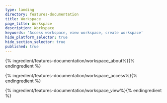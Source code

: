 ```yaml
---
type: landing
directory: features-documentation
title: Workspace
page_title: Workspace
description: Workspace
keywords: 'Access workspace, view workspace, create workspace'
hide_platform_selector: true
hide_section_selector: true
published: true
---
```

{% ingredient/features-documentation/workspace_about%}{% endingredient %}

{% ingredient/features-documentation/workspace_access%}{% endingredient %}

{% ingredient/features-documentation/workspace_view%}{% endingredient %}